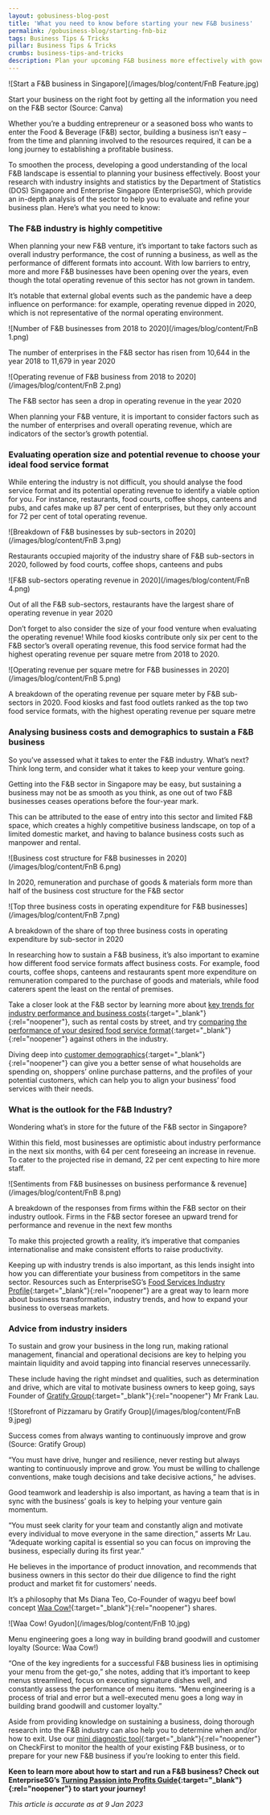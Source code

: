 ```yaml
---
layout: gobusiness-blog-post
title: 'What you need to know before starting your new F&B business'
permalink: /gobusiness-blog/starting-fnb-biz
tags: Business Tips & Tricks
pillar: Business Tips & Tricks
crumbs: business-tips-and-tricks
description: Plan your upcoming F&B business more effectively with government data. 
---
```


![Start a F&B business in Singapore](/images/blog/content/FnB Feature.jpg)
<figcaption> Start your business on the right foot by getting all the information you need on the F&B sector (Source: Canva) </figcaption>

Whether you’re a budding entrepreneur or a seasoned boss who wants to enter the Food & Beverage (F&B) sector, building a business isn’t easy – from the time and planning involved to the resources required, it can be a long journey to establishing a profitable business. 

To smoothen the process, developing a good understanding of the local F&B landscape is essential to planning your business effectively. Boost your research with industry insights and statistics by the Department of Statistics (DOS) Singapore and Enterprise Singapore (EnterpriseSG), which provide an in-depth analysis of the sector to help you to evaluate and refine your business plan. Here’s what you need to know: 

### The F&B industry is highly competitive 

When planning your new F&B venture, it’s important to take factors such as overall industry performance, the cost of running a business, as well as the performance of different formats into account. With low barriers to entry, more and more F&B businesses have been opening over the years, even though the total operating revenue of this sector has not grown in tandem. 

It’s notable that external global events such as the pandemic have a deep influence on performance: for example, operating revenue dipped in 2020, which is not representative of the normal operating environment. 

![Number of F&B businesses from 2018 to 2020](/images/blog/content/FnB 1.png)
<figcaption> The number of enterprises in the F&B sector has risen from 10,644 in the year 2018 to 11,679 in year 2020 </figcaption>

![Operating revenue of F&B business from 2018 to 2020](/images/blog/content/FnB 2.png)
<figcaption> The F&B sector has seen a drop in operating revenue in the year 2020 </figcaption>

When planning your F&B venture, it is important to consider factors such as the number of enterprises and overall operating revenue, which are indicators of the sector’s growth potential.  

### Evaluating operation size and potential revenue to choose your ideal food service format 

While entering the industry is not difficult, you should analyse the food service format and its potential operating revenue to identify a viable option for you. For instance, restaurants, food courts, coffee shops, canteens and pubs, and cafes make up 87 per cent of enterprises, but they only account for 72 per cent of total operating revenue.

![Breakdown of F&B businesses by sub-sectors in 2020](/images/blog/content/FnB 3.png)
<figcaption> Restaurants occupied majority of the industry share of F&B sub-sectors in 2020, followed by food courts, coffee shops, canteens and pubs </figcaption>

![F&B sub-sectors operating revenue in 2020](/images/blog/content/FnB 4.png)
<figcaption> Out of all the F&B sub-sectors, restaurants have the largest share of operating revenue in year 2020 </figcaption>

Don’t forget to also consider the size of your food venture when evaluating the operating revenue! While food kiosks contribute only six per cent to the F&B sector’s overall operating revenue, this food service format had the highest operating revenue per square metre from 2018 to 2020. 

![Operating revenue per square metre for F&B businesses in 2020](/images/blog/content/FnB 5.png)
<figcaption> A breakdown of the operating revenue per square meter by F&B sub-sectors in 2020. Food kiosks and fast food outlets ranked as the top two food service formats, with the highest operating revenue per square metre </figcaption>

### Analysing business costs and demographics to sustain a F&B business 

So you’ve assessed what it takes to enter the F&B industry. What’s next? Think long term, and consider what it takes to keep your venture going. 
     
Getting into the F&B sector in Singapore may be easy, but sustaining a business may not be as smooth as you think, as one out of two F&B businesses ceases operations before the four-year mark. 

This can be attributed to the ease of entry into this sector and limited F&B space, which creates a highly competitive business landscape, on top of a limited domestic market, and having to balance business costs such as manpower and rental. 

![Business cost structure for F&B businesses in 2020](/images/blog/content/FnB 6.png)
<figcaption> In 2020, remuneration and purchase of goods & materials form more than half of the business cost structure for the F&B sector </figcaption>

![Top three business costs in operating expenditure for F&B businesses](/images/blog/content/FnB 7.png)
<figcaption> A breakdown of the share of top three business costs in operating expenditure by sub-sector in 2020 </figcaption>

In researching how to sustain a F&B business, it’s also important to examine how different food service formats affect business costs. For example, food courts, coffee shops, canteens and restaurants spent more expenditure on remuneration compared to the purchase of goods and materials, while food caterers spent the least on the rental of premises. 
     
Take a closer look at the F&B sector by learning more about [key trends for industry performance and business costs](https://www.singstat.gov.sg/data-for-businesses/know-my-industry-food-and-beverage-services){:target="_blank"}{:rel="noopener"}, such as rental costs by street, and try [comparing the performance of your desired food service format](https://www.singstat.gov.sg/data-for-businesses/benchmark-my-performance/food-beverage-services){:target="_blank"}{:rel="noopener"} against others in the industry. 

Diving deep into [customer demographics](https://www.singstat.gov.sg/data-for-businesses/know-my-customers-food-and-beverage-services){:target="_blank"}{:rel="noopener"} can give you a better sense of what households are spending on, shoppers’ online purchase patterns, and the profiles of your potential customers, which can help you to align your business’ food services with their needs. 

### What is the outlook for the F&B Industry?

Wondering what’s in store for the future of the F&B sector in Singapore? 

Within this field, most businesses are optimistic about industry performance in the next six months, with 64 per cent foreseeing an increase in revenue. To cater to the projected rise in demand, 22 per cent expecting to hire more staff. 

![Sentiments from F&B businesses on business performance & revenue](/images/blog/content/FnB 8.png)
<figcaption> A breakdown of the responses from firms within the F&B sector on their industry outlook. Firms in the F&B sector foresee an upward trend for performance and revenue in the next few months </figcaption>

To make this projected growth a reality, it’s imperative that companies internationalise and make consistent efforts to raise productivity. 
     
Keeping up with industry trends is also important, as this lends insight into how you can differentiate your business from competitors in the same sector. Resources such as EnterpriseSG’s [Food Services Industry Profile](https://www.enterprisesg.gov.sg/industries/type/food-services/industry-profile){:target="_blank"}{:rel="noopener"} are a great way to learn more about business transformation, industry trends, and how to expand your business to overseas markets. 

### Advice from industry insiders

To sustain and grow your business in the long run, making rational management, financial and operational decisions are key to helping you maintain liquidity and avoid tapping into financial reserves unnecessarily. 

These include having the right mindset and qualities, such as determination and drive, which are vital to motivate business owners to keep going, says Founder of [Gratify Group](https://www.gratifygroup.com/){:target="_blank"}{:rel="noopener"} Mr Frank Lau. 

![Storefront of Pizzamaru by Gratify Group](/images/blog/content/FnB 9.jpeg)
<figcaption> Success comes from always wanting to continuously improve and grow (Source: Gratify Group) </figcaption>

“You must have drive, hunger and resilience, never resting but always wanting to continuously improve and grow. You must be willing to challenge conventions, make tough decisions and take decisive actions,” he advises. 

Good teamwork and leadership is also important, as having a team that is in sync with the business’ goals is key to helping your venture gain momentum. 

“You must seek clarity for your team and constantly align and motivate every individual to move everyone in the same direction,” asserts Mr Lau. “Adequate working capital is essential so you can focus on improving the business, especially during its first year.”

He believes in the importance of product innovation, and recommends that business owners in this sector do their due diligence to find the right product and market fit for customers’ needs. 

It’s a philosophy that Ms Diana Teo, Co-Founder of wagyu beef bowl concept [Waa Cow!](https://www.waacow.sg/){:target="_blank"}{:rel="noopener"} shares. 

![Waa Cow! Gyudon](/images/blog/content/FnB 10.jpg)
<figcaption> Menu engineering goes a long way in building brand goodwill and customer loyalty (Source: Waa Cow!) </figcaption>

“One of the key ingredients for a successful F&B business lies in optimising your menu from the get-go,” she notes, adding that it’s important to keep menus streamlined, focus on executing signature dishes well, and constantly assess the performance of menu items. “Menu engineering is a process of trial and error but a well-executed menu goes a long way in building brand goodwill and customer loyalty.”


Aside from providing knowledge on sustaining a business, doing thorough research into the F&B industry can also help you to determine when and/or how to exit. Use our [mini diagnostic tool](https://www.checkfirst.gov.sg/c/cd6c0d04-d516-40bb-a7cf-9decbe7672e9){:target="_blank"}{:rel="noopener"} on CheckFirst to monitor the health of your existing F&B business, or to prepare for your new F&B business if you’re looking to enter this field.

**Keen to learn more about how to start and run a F&B business? Check out EnterpriseSG’s [Turning Passion into Profits Guide](http://www.enterprisesg.gov.sg/industries/type/food-services/start-right/start-right){:target="_blank"}{:rel="noopener"} to start your journey!**

<em> This article is accurate as at 9 Jan 2023</em>
